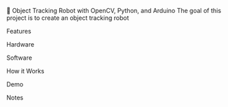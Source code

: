 🎯 Object Tracking Robot with OpenCV, Python, and Arduino
  The goal of this project is to create an object tracking robot

Features


Hardware


Software


How it Works


Demo 


Notes
